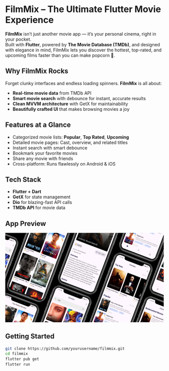 # FilmMix – The Ultimate Flutter Movie Experience

**FilmMix** isn’t just another movie app — it’s your personal cinema, right in your pocket.  
Built with **Flutter**, powered by **The Movie Database (TMDb)**, and designed with elegance in mind, FilmMix lets you discover the hottest, top-rated, and upcoming films faster than you can make popcorn 🍿.



## Why FilmMix Rocks

Forget clunky interfaces and endless loading spinners. **FilmMix** is all about:

-  **Real-time movie data** from TMDb API  
-  **Smart movie search** with debounce for instant, accurate results  
-  **Clean MVVM architecture** with GetX for maintainability  
-  **Beautifully crafted UI** that makes browsing movies a joy




## Features at a Glance

-  Categorized movie lists: **Popular**, **Top Rated**, **Upcoming**
-  Detailed movie pages: Cast, overview, and related titles
-  Instant search with smart debounce
-  Bookmark your favorite movies
-  Share any movie with friends
-  Cross-platform: Runs flawlessly on Android & iOS




## Tech Stack

- **Flutter + Dart**   
- **GetX** for state management   
- **Dio** for blazing-fast API calls   
- **TMDb API** for movie data   




## App Preview

<p align="center">
  <img src="asset/picture/MobileAppPhone.png" alt="FilmMix Preview" width="700"/>
</p>





## Getting Started

```bash
git clone https://github.com/yourusername/filmmix.git
cd filmmix
flutter pub get
flutter run
